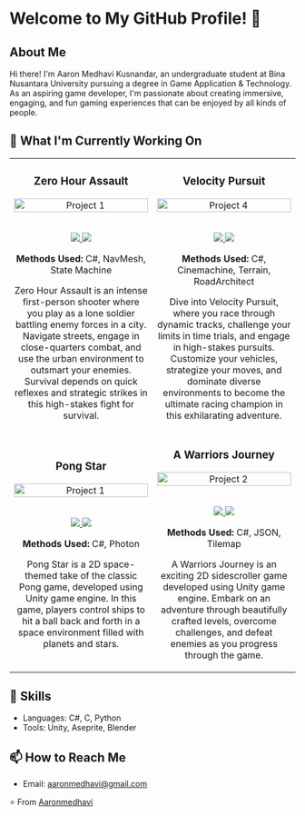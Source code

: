 # Welcome to My GitHub Profile! 👋
## About Me
Hi there! I'm Aaron Medhavi Kusnandar, an undergraduate student at Bina Nusantara University pursuing a degree in Game Application & Technology. As an aspiring game developer, I'm passionate about creating immersive, engaging, and fun gaming experiences that can be enjoyed by all kinds of people.
## 🔭 What I'm Currently Working On
<div align="center">
  <table>
    <tr>
      <td width="50%">
        <h3 align="center">Zero Hour Assault</h3>
        <div align="center">  
          <a href='https://github.com/Aaronmedhavi/FPS-Unity-Game' target="_blank">
            <img src="https://github.com/Aaronmedhavi/FPS-Unity-Game/blob/main/fpsjif.gif?raw=true" alt="Project 1" width="100%" />
          </a>
          <br>
          <br>
          <p>
            <a href="https://github.com/Aaronmedhavi/FPS-Unity-Game" target="_blank">
              <img src="https://img.shields.io/badge/Code-lightgrey?style=for-the-badge&logo=github"/>
            </a>
            <a href="https://aaronmedhavi.itch.io/zero-hour-assault" target="_blank">
              <img src="https://img.shields.io/badge/Play-black?style=for-the-badge&logo=itch.io"/>
            </a>
          </p>
          <p><strong>Methods Used:</strong> C#, NavMesh, State Machine</p>
          <p>Zero Hour Assault is an intense first-person shooter where you play as a lone soldier battling enemy forces in a city. Navigate streets, engage in close-quarters combat, and use the urban environment to outsmart your enemies. Survival depends on quick reflexes and strategic strikes in this high-stakes fight for survival.
        </div>
      </td>
      <td width="50%">
        <h3 align="center">Velocity Pursuit</h3>
        <div align="center">  
          <a href='https://github.com/Aaronmedhavi/Racing-Unity-Game' target="_blank">
            <img src="https://github.com/Aaronmedhavi/Racing-Unity-Game/blob/main/Racegif%20-%20Made%20with%20Clipchamp.gif" alt="Project 4" width="100%" />
          </a>
          <br>
          <br>
          <p>
            <a href="https://github.com/Aaronmedhavi/Racing-Unity-Game" target="_blank">
              <img src="https://img.shields.io/badge/Code-lightgrey?style=for-the-badge&logo=github"/>
            </a>
            <a href="https://aaronmedhavi.itch.io/velocity-pursuit" target="_blank">
              <img src="https://img.shields.io/badge/Play-black?style=for-the-badge&logo=itch.io"/>
            </a>
          </p>
          <p><strong>Methods Used:</strong> C#, Cinemachine, Terrain, RoadArchitect</p>
          <p>Dive into Velocity Pursuit, where you race through dynamic tracks, challenge your limits in time trials, and engage in high-stakes pursuits. Customize your vehicles, strategize your moves, and dominate diverse environments to become the ultimate racing champion in this exhilarating adventure.
        </div>
      </td>
    </tr>
    <tr>
      <td width="50%">
        <h3 align="center">Pong Star</h3>
        <div align="center">  
          <a href='https://github.com/Aaronmedhavi/Pong2D-GameProg' target="_blank">
            <img src="https://github.com/Aaronmedhavi/Pong2D-GameProg/blob/main/Untitled video - Made with Clipchamp (2).gif?raw=true" alt="Project 1" width="100%" />
          </a>
          <br>
          <br>
          <p>
            <a href="https://github.com/Aaronmedhavi/Pong2D-GameProg" target="_blank">
              <img src="https://img.shields.io/badge/Code-lightgrey?style=for-the-badge&logo=github"/>
            </a>
            <a href="https://aaronmedhavi.itch.io/pong-star" target="_blank">
              <img src="https://img.shields.io/badge/Play-black?style=for-the-badge&logo=itch.io"/>
            </a>
          </p>
          <p><strong>Methods Used:</strong> C#, Photon</p>
          <p>Pong Star is a 2D space-themed take of the classic Pong game, developed using Unity game engine. In this game, players control ships to hit a ball back and forth in a space environment filled with planets and stars.
        </div>
      </td>
      <td width="50%">
        <h3 align="center">A Warriors Journey</h3>
        <div align="center">  
          <a href='https://github.com/Aaronmedhavi/SideScroll-GameProg' target="_blank">
            <img src="https://github.com/Aaronmedhavi/SideScroll-GameProg/blob/main/Untitled video - Made with Clipchamp (2).gif?raw=true" alt="Project 2" width="100%" />
          </a>
          <br>
          <br>
          <p>
            <a href="https://github.com/Aaronmedhavi/SideScroll-GameProg" target="_blank">
              <img src="https://img.shields.io/badge/Code-lightgrey?style=for-the-badge&logo=github"/>
            </a>
            <a href="https://aaronmedhavi.itch.io/a-warriors-journey" target="_blank">
              <img src="https://img.shields.io/badge/Play-black?style=for-the-badge&logo=itch.io"/>
            </a>
          </p>
          <p><strong>Methods Used:</strong> C#, JSON, Tilemap</p>
          <p>A Warriors Journey is an exciting 2D sidescroller game developed using Unity game engine. Embark on an adventure through beautifully crafted levels, overcome challenges, and defeat enemies as you progress through the game.
        </div>
      </td>
    </tr>
  </table>
</div>

## 💼 Skills
- Languages: C#, C, Python
- Tools: Unity, Aseprite, Blender

## 📫 How to Reach Me
- Email: aaronmedhavi@gmail.com

⭐️ From [Aaronmedhavi](https://github.com/Aaronmedhavi)

